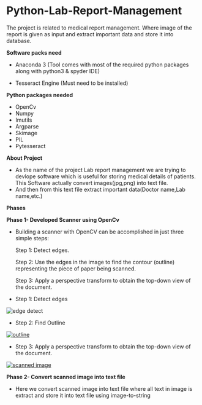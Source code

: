 # Python-Lab-Report-Management

The project is related to medical report management. Where image of the report is given as input and extract important data and store it into database.


**Software packs need**

- Anaconda 3 (Tool comes with most of the required python packages along with python3 & spyder IDE)

- Tesseract Engine (Must need to be installed)


**Python packages needed**
- OpenCv
- Numpy
- Imutils
- Argparse
- Skimage
- PIL
- Pytesseract

**About Project**
- As the name of the project Lab report management we are trying to devlope software which is useful for storing medical details of patients. This Software actually convert images(jpg,png) into text file.
- And then from this text file extract important data(Doctor name,Lab name,etc.)

**Phases**


**Phase 1- Developed Scanner using OpenCv**

- Building a scanner with OpenCV can be accomplished in just three simple steps:

  Step 1: Detect edges.

  Step 2: Use the edges in the image to find the contour (outline) representing the piece of paper being scanned.

  Step 3: Apply a perspective transform to obtain the top-down view of the document.
  
- Step 1: Detect edges


![edge detect](https://user-images.githubusercontent.com/51942846/60758475-bc55e480-a034-11e9-9cd4-eff05cee4d46.PNG)


- Step 2: Find Outline


[
![outline](https://user-images.githubusercontent.com/51942846/60758530-85340300-a035-11e9-8fcf-af3a7c2005da.PNG)
](url)


- Step 3: Apply a perspective transform to obtain the top-down view of the document.


[
![scanned image](https://user-images.githubusercontent.com/51942846/60758570-0f7c6700-a036-11e9-8645-08761d0489ae.PNG)
](url)


**Phase 2- Convert scanned image into text file**

- Here we convert scanned image into text file where all text in image is extract and store it into text file using image-to-string




